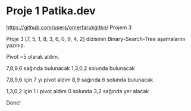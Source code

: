 
# Proje 1 Patika.dev 

https://github.com/users/omerfarukgltkn/
Projem 3

Proje 3
[7, 5, 1, 8, 3, 6, 0, 9, 4, 2] dizisinin Binary-Search-Tree aşamalarını yazınız.


Pivot =5 olarak aldım.

7,8,9,6 sağında bulunacak
1,3,0,2 solunda bulunacak

7,8,9,6 için 7 yi pivot aldım
8,9 sağında 6 solunda bulunacak

1,3,0,2 için 1 i pivot aldım
0 solunda 3,2 sağında yer alacak

Done!
